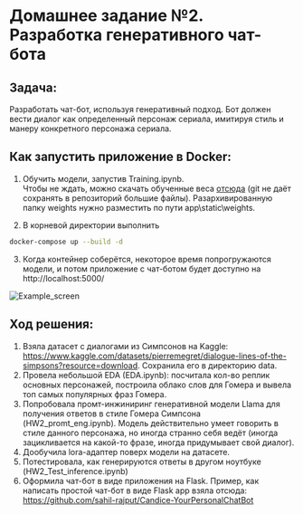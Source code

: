 # Домашнее задание №2. Разработка генеративного чат-бота

## Задача:
Разработать чат-бот, используя генеративный подход. Бот должен вести диалог как определенный персонаж сериала, имитируя стиль и манеру конкретного персонажа сериала.

## Как запустить приложение в Docker:
1) Обучить модели, запустив Training.ipynb.
\
Чтобы не ждать, можно скачать обученные веса [отсюда](https://disk.yandex.ru/d/WzCCC_cH2T5T0g) (git не даёт сохранять в репозиторий большие файлы). Разархивированную папку weights нужно разместить по пути app\static\weights.

2) В корневой директории выполнить 
```bash
docker-compose up --build -d
```
3) Когда контейнер соберётся, некоторое время попрогружаются модели, и потом приложение с чат-ботом будет доступно на http://localhost:5000/

![Example_screen](app/static/images/example_dialog.png)

## Ход решения:
1) Взяла датасет с диалогами из Симпсонов на Kaggle:
https://www.kaggle.com/datasets/pierremegret/dialogue-lines-of-the-simpsons?resource=download. Сохранила его в директорию data.
2) Провела небольшой EDA (EDA.ipynb): посчитала кол-во реплик основных персонажей, построила облако слов для Гомера и вывела топ самых популярных фраз Гомера.
3) Попробовала промт-инжиниринг генеративной модели Llama для получения ответов в стиле Гомера Симпсона (HW2_promt_eng.ipynb). Модель действительно умеет говорить в стиле данного персонажа, но иногда странно себя ведёт (иногда зацикливается на какой-то фразе, иногда придумывает свой диалог).
4) Дообучила lora-адаптер поверх модели на датасете.
5) Потестировала, как генерируются ответы в другом ноутбуке (HW2_Test_inference.ipynb)
6) Оформила чат-бот в виде приложения на Flask. Пример, как написать простой чат-бот в виде Flask app взяла отсюда: https://github.com/sahil-rajput/Candice-YourPersonalChatBot
